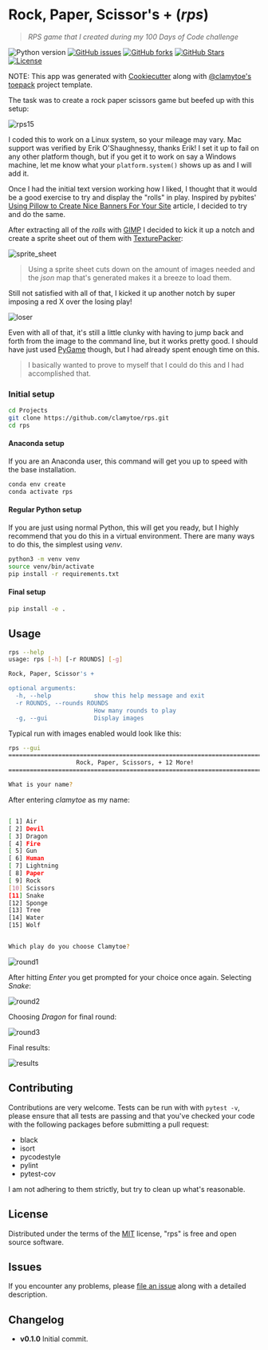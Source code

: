 # Rock, Paper, Scissor's + (*rps*)
> *RPS game that I created during my 100 Days of Code challenge*

![Python version][python-version]
[![GitHub issues][issues-image]][issues-url]
[![GitHub forks][fork-image]][fork-url]
[![GitHub Stars][stars-image]][stars-url]
[![License][license-image]][license-url]

NOTE: This app was generated with [Cookiecutter](https://github.com/audreyr/cookiecutter) along with [@clamytoe's](https://github.com/clamytoe) [toepack](https://github.com/clamytoe/toepack) project template.

The task was to create a rock paper scissors game but beefed up with this setup:

![rps15](img/rps15.jpg)

I coded this to work on a Linux system, so your mileage may vary. Mac support was verified by Erik O'Shaughnessy, 
thanks Erik! I set it up to fail on any other platform though, but if you get it to work on say a Windows machine, let 
me know what your `platform.system()` shows up as and I will add it. 

Once I had the initial text version working how I liked, I thought that it would be a good exercise to try and display 
the "rolls" in play. Inspired by pybites' [Using Pillow to Create Nice Banners For Your Site](https://pybit.es/pillow-banner-image.html) 
article, I decided to try and do the same.

After extracting all of the *rolls* with [GIMP](https://www.gimp.org/) I decided to kick it up a notch and create a
sprite sheet out of them with [TexturePacker](https://www.codeandweb.com/texturepacker):

![sprite_sheet](rps/data/plays.png)

> Using a sprite sheet cuts down on the amount of images needed and the *json* map that's generated makes it a breeze to
load them. 

Still not satisfied with all of that, I kicked it up another notch by super imposing a red X over the losing play!

![loser](rps/data/lose.png)

Even with all of that, it's still a little clunky with having to jump back and forth from the image to the command line,
but it works pretty good. I should have just used [PyGame](https://www.pygame.org/) though, but I had already spent 
enough time on this. 

> I basically wanted to prove to myself that I could do this and I had accomplished that.


### Initial setup
```bash
cd Projects
git clone https://github.com/clamytoe/rps.git
cd rps
```

#### Anaconda setup
If you are an Anaconda user, this command will get you up to speed with the base installation.
```bash
conda env create
conda activate rps
```

#### Regular Python setup
If you are just using normal Python, this will get you ready, but I highly recommend that you do this in a virtual environment. There are many ways to do this, the simplest using *venv*.
```bash
python3 -m venv venv
source venv/bin/activate
pip install -r requirements.txt
```

#### Final setup
```bash
pip install -e .
```

## Usage
```bash
rps --help
usage: rps [-h] [-r ROUNDS] [-g]

Rock, Paper, Scissor's +

optional arguments:
  -h, --help            show this help message and exit
  -r ROUNDS, --rounds ROUNDS
                        How many rounds to play
  -g, --gui             Display images
```

Typical run with images enabled would look like this:
```bash
rps --gui
========================================================================
                   Rock, Paper, Scissors, + 12 More!                    
========================================================================

What is your name? 
```

After entering *clamytoe* as my name:
```bash

[ 1] Air
[ 2] Devil
[ 3] Dragon
[ 4] Fire
[ 5] Gun
[ 6] Human
[ 7] Lightning
[ 8] Paper
[ 9] Rock
[10] Scissors
[11] Snake
[12] Sponge
[13] Tree
[14] Water
[15] Wolf


Which play do you choose Clamytoe?
```

![round1](img/round1.png)

After hitting *Enter* you get prompted for your choice once again. Selecting *Snake*:

![round2](img/round2.png)

Choosing *Dragon* for final round:

![round3](img/round3.png)

Final results:

![results](img/results.png)
 

## Contributing
Contributions are very welcome. Tests can be run with with `pytest -v`, please ensure that all tests are passing and that you've checked your code with the following packages before submitting a pull request:
* black
* isort
* pycodestyle
* pylint
* pytest-cov

I am not adhering to them strictly, but try to clean up what's reasonable.

## License
Distributed under the terms of the [MIT](https://opensource.org/licenses/MIT) license, "rps" is free and open source software.

## Issues
If you encounter any problems, please [file an issue](https://github.com/clamytoe/toepack/issues) along with a detailed description.

## Changelog
* **v0.1.0** Initial commit.

[python-version]:https://img.shields.io/badge/python-3.6.6-brightgreen.svg
[issues-image]:https://img.shields.io/github/issues/clamytoe/rps.svg
[issues-url]:https://github.com/clamytoe/rps/issues
[fork-image]:https://img.shields.io/github/forks/clamytoe/rps.svg
[fork-url]:https://github.com/clamytoe/rps/network
[stars-image]:https://img.shields.io/github/stars/clamytoe/rps.svg
[stars-url]:https://github.com/clamytoe/rps/stargazers
[license-image]:https://img.shields.io/github/license/clamytoe/rps.svg
[license-url]:https://github.com/clamytoe/rps/blob/master/LICENSE
